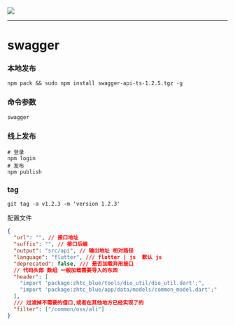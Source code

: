 <!--
 * @Date: 2022-10-11 11:00:49
 * @LastEditors: dengxin 994386508@qq.com
 * @LastEditTime: 2024-04-25 09:42:24
 * @FilePath: /swaggerapits/README.md
-->

<a href="https://www.npmjs.com/package/swagger-api-ts">
    <img src="https://img.shields.io/npm/v/swagger-api-ts.svg?style=flat-square">
  </a>

---

# swagger

### 本地发布

```
npm pack && sudo npm install swagger-api-ts-1.2.5.tgz -g
```

### 命令参数

```
swagger
```

### 线上发布

```
# 登录
npm login
# 发布
npm publish
```

### tag

```
git tag -a v1.2.3 -m 'version 1.2.3'
```

配置文件

```json
{
  "url": "", // 接口地址
  "suffix": "", // 接口后缀
  "output": "src/api", // 输出地址 相对路径
  "language": "flutter", /// flutter | js  默认 js
  "deprecated": false, /// 是否加载弃用接口
  // 代码头部 数组 一般加载需要导入的东西
  "header": [
    "import 'package:zhtc_blue/tools/dio_util/dio_util.dart';",
    "import 'package:zhtc_blue/app/data/models/common_model.dart';"
  ],
  /// 过滤掉不需要的借口,或者在其他地方已经实现了的
  "filter": ["/common/oss/ali"]
}
```
